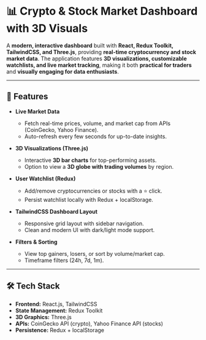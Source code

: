 # 📊 Crypto & Stock Market Dashboard with 3D Visuals

A **modern, interactive dashboard** built with **React, Redux Toolkit, TailwindCSS, and Three.js**, providing **real-time cryptocurrency and stock market data**. The application features **3D visualizations, customizable watchlists, and live market tracking**, making it both **practical for traders** and **visually engaging for data enthusiasts**.

---

## 🚀 Features

- **Live Market Data**  
  - Fetch real-time prices, volume, and market cap from APIs (CoinGecko, Yahoo Finance).  
  - Auto-refresh every few seconds for up-to-date insights.

- **3D Visualizations (Three.js)**  
  - Interactive **3D bar charts** for top-performing assets.  
  - Option to view a **3D globe with trading volumes** by region.

- **User Watchlist (Redux)**  
  - Add/remove cryptocurrencies or stocks with a ⭐ click.  
  - Persist watchlist locally with Redux + localStorage.

- **TailwindCSS Dashboard Layout**  
  - Responsive grid layout with sidebar navigation.  
  - Clean and modern UI with dark/light mode support.

- **Filters & Sorting**  
  - View top gainers, losers, or sort by volume/market cap.  
  - Timeframe filters (24h, 7d, 1m).

---

## 🛠️ Tech Stack

- **Frontend:** React.js, TailwindCSS  
- **State Management:** Redux Toolkit  
- **3D Graphics:** Three.js  
- **APIs:** CoinGecko API (crypto), Yahoo Finance API (stocks)  
- **Persistence:** Redux + localStorage  

